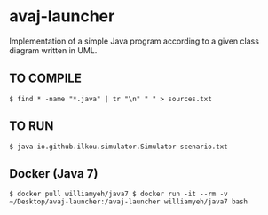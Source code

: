 # avaj-launcher

Implementation of a simple Java program according to a given class diagram written in UML.

## TO COMPILE

`
$ find * -name "*.java" | tr "\n" " " > sources.txt
`

## TO RUN

`
$ java io.github.ilkou.simulator.Simulator scenario.txt
`

## Docker (Java 7)

`
$ docker pull williamyeh/java7
$ docker run -it --rm -v ~/Desktop/avaj-launcher:/avaj-launcher williamyeh/java7 bash
`



